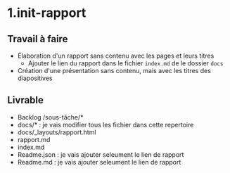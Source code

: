 # 1.init-rapport

## Travail à faire

- Élaboration d'un rapport sans contenu avec les pages et leurs titres
    - Ajouter le lien du rapport dans le fichier `index.md` de le dossier `docs`
- Création d'une présentation sans contenu, mais avec les titres des diapositives
## Livrable
- Backlog /sous-tâche/*
- docs/* : je vais modifier tous les fichier dans cette repertoire
- docs/_layouts/rapport.html
- rapport.md
- index.md
- Readme.json : je vais ajouter seleument le lien de rapport
- Readme.md  : je vais ajouter seleument le lien de rapport